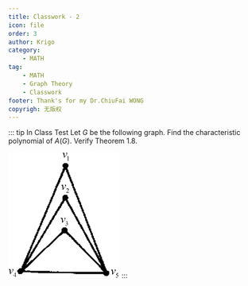 ```yaml
---
title: Classwork - 2
icon: file
order: 3
author: Krigo
category:
    - MATH
tag: 
    - MATH
    - Graph Theory
    - Classwork
footer: Thank's for my Dr.ChiuFai WONG
copyrigh: 无版权
---
```

::: tip In Class Test
Let $G$ be the following graph. Find the characteristic polynomial of $A(G)$. Verify Theorem 1.8.

![G](../images/Classwork_2.png)
:::